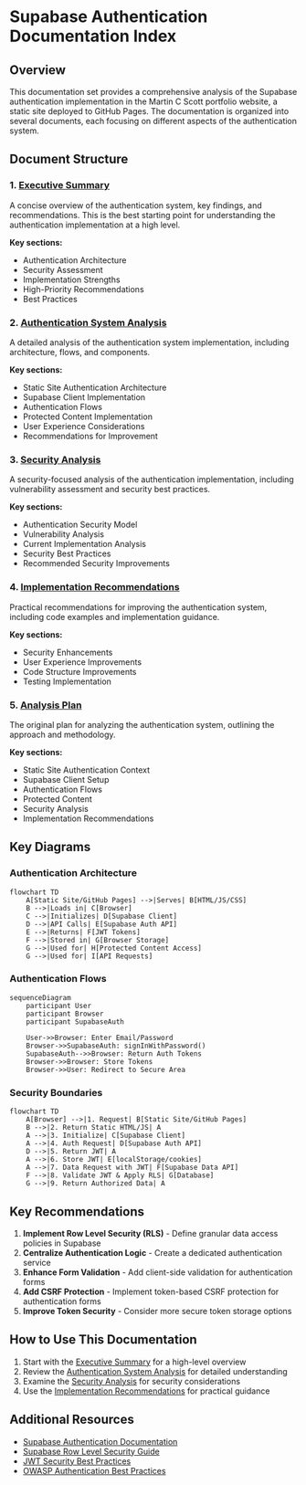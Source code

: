 # Supabase Authentication Documentation Index

## Overview

This documentation set provides a comprehensive analysis of the Supabase authentication implementation in the Martin C Scott portfolio website, a static site deployed to GitHub Pages. The documentation is organized into several documents, each focusing on different aspects of the authentication system.

## Document Structure

### 1. [Executive Summary](./supabase-auth-executive-summary.md)

A concise overview of the authentication system, key findings, and recommendations. This is the best starting point for understanding the authentication implementation at a high level.

**Key sections:**
- Authentication Architecture
- Security Assessment
- Implementation Strengths
- High-Priority Recommendations
- Best Practices

### 2. [Authentication System Analysis](./supabase-auth-system-analysis.md)

A detailed analysis of the authentication system implementation, including architecture, flows, and components.

**Key sections:**
- Static Site Authentication Architecture
- Supabase Client Implementation
- Authentication Flows
- Protected Content Implementation
- User Experience Considerations
- Recommendations for Improvement

### 3. [Security Analysis](./supabase-auth-security-analysis.md)

A security-focused analysis of the authentication implementation, including vulnerability assessment and security best practices.

**Key sections:**
- Authentication Security Model
- Vulnerability Analysis
- Current Implementation Analysis
- Security Best Practices
- Recommended Security Improvements

### 4. [Implementation Recommendations](./supabase-auth-implementation-recommendations.md)

Practical recommendations for improving the authentication system, including code examples and implementation guidance.

**Key sections:**
- Security Enhancements
- User Experience Improvements
- Code Structure Improvements
- Testing Implementation

### 5. [Analysis Plan](./auth-system-analysis-plan.md)

The original plan for analyzing the authentication system, outlining the approach and methodology.

**Key sections:**
- Static Site Authentication Context
- Supabase Client Setup
- Authentication Flows
- Protected Content
- Security Analysis
- Implementation Recommendations

## Key Diagrams

### Authentication Architecture

```mermaid
flowchart TD
    A[Static Site/GitHub Pages] -->|Serves| B[HTML/JS/CSS]
    B -->|Loads in| C[Browser]
    C -->|Initializes| D[Supabase Client]
    D -->|API Calls| E[Supabase Auth API]
    E -->|Returns| F[JWT Tokens]
    F -->|Stored in| G[Browser Storage]
    G -->|Used for| H[Protected Content Access]
    G -->|Used for| I[API Requests]
```

### Authentication Flows

```mermaid
sequenceDiagram
    participant User
    participant Browser
    participant SupabaseAuth
    
    User->>Browser: Enter Email/Password
    Browser->>SupabaseAuth: signInWithPassword()
    SupabaseAuth-->>Browser: Return Auth Tokens
    Browser->>Browser: Store Tokens
    Browser->>User: Redirect to Secure Area
```

### Security Boundaries

```mermaid
flowchart TD
    A[Browser] -->|1. Request| B[Static Site/GitHub Pages]
    B -->|2. Return Static HTML/JS| A
    A -->|3. Initialize| C[Supabase Client]
    A -->|4. Auth Request| D[Supabase Auth API]
    D -->|5. Return JWT| A
    A -->|6. Store JWT| E[localStorage/cookies]
    A -->|7. Data Request with JWT| F[Supabase Data API]
    F -->|8. Validate JWT & Apply RLS| G[Database]
    G -->|9. Return Authorized Data| A
```

## Key Recommendations

1. **Implement Row Level Security (RLS)** - Define granular data access policies in Supabase
2. **Centralize Authentication Logic** - Create a dedicated authentication service
3. **Enhance Form Validation** - Add client-side validation for authentication forms
4. **Add CSRF Protection** - Implement token-based CSRF protection for authentication forms
5. **Improve Token Security** - Consider more secure token storage options

## How to Use This Documentation

1. Start with the [Executive Summary](./supabase-auth-executive-summary.md) for a high-level overview
2. Review the [Authentication System Analysis](./supabase-auth-system-analysis.md) for detailed understanding
3. Examine the [Security Analysis](./supabase-auth-security-analysis.md) for security considerations
4. Use the [Implementation Recommendations](./supabase-auth-implementation-recommendations.md) for practical guidance

## Additional Resources

- [Supabase Authentication Documentation](https://supabase.com/docs/guides/auth)
- [Supabase Row Level Security Guide](https://supabase.com/docs/guides/auth/row-level-security)
- [JWT Security Best Practices](https://auth0.com/blog/a-look-at-the-latest-draft-for-jwt-bcp/)
- [OWASP Authentication Best Practices](https://cheatsheetseries.owasp.org/cheatsheets/Authentication_Cheat_Sheet.html)